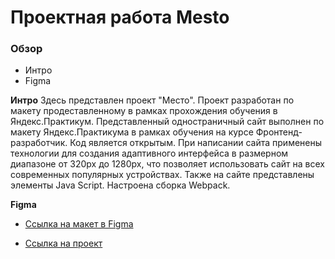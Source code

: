 # Проектная работа Mesto

### Обзор 
* Интро 
* Figma 

**Интро** 
Здесь представлен проект "Место". Проект разработан по макету продеставленному в рамках прохождения обучения в Яндекс.Практикум. 
Представленный одностраничный сайт выполнен по макету Яндекс.Практикума в рамках обучения на курсе Фронтенд-разработчик. Код является открытым. При написании сайта применены технологии для создания адаптивного интерфейса в размерном диапазоне от 320px до 1280px, что позволяет использовать сайт на всех современных популярных устройствах. Также на сайте представлены элементы Java Script. Настроена сборка Webpack.

**Figma** 

* [Ссылка на макет в Figma](https://www.figma.com/file/5S2WSbEFL6awjVWJ0NWL8Q/Sprint-3_-Russia-_-desktop-mobile?node-id=28503%3A0) 

* [Ссылка на проект](https://github.com/Polinaabb/mesto-project-ff.git)